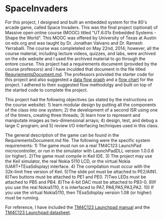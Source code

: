 SpaceInvaders
=============

For this project, I designed and built an embedded system for the 80's arcade game, called Space Invaders. This was the final project (optional) of Massive open online course (MOOC) titled "UT.6.01x Embedded Systems - Shape the World". This MOOC was offered by University of Texas at Austin on edx.org and was taught by Dr. Jonathan Valvano and Dr. Ramesh Yerraballi. The course was completeled on May 22nd, 2014; however, all the course material, including lecture videos, quizzes, and labs, were archived on the edx website and I used the archived material to go through the entore course. This project had a requirements documemt (provided by the course professors) and I have inculded that document in the file titled [RequriementsDocument.md](https://raw.githubusercontent.com/tjqadri101/SpaceInvaders/master/RequriementsDocument.md). The professors provided the starter code for this project and also suggested a [data flow graph](https://raw.githubusercontent.com/tjqadri101/SpaceInvaders/master/Lab15DataFlowGraph.png) and a [flow chart](https://raw.githubusercontent.com/tjqadri101/SpaceInvaders/master/Lab15FlowChart.png) for the project. I adhered to their suggested flow methodolgy and built on top of the started code to complete the project.

This project had the following objectives (as stated by the instructions on the course website): 1) learn modular design by putting all the components of the class into one system; 2) the development of a second ISR using one of the timers, creating three threads; 3) learn how to represent and maniputate images as two-dimensional arrays; 4) design, test, and debug a large C program; and 5) review I/O interfacing techniques used in this class. 

The general description of the game can be found in the RequirementsDocument.md file. The following were the specific system requirements: 1) The game must run on a real TM4C123 LaunchPad microcontroller, or run in the simulator with LaunchPadDLL version 1.0.0.6 (or higher). 2)The game must compile in Keil IDE. 3) The project may use the Keil simulator, the real Nokia 5110 LCD, or the virtual Nokia (UART+TExaSdisplay) interface. 4) The compilation must occur with the 32k-limit free version of Keil. 5)The slide pot must be attached to PE2/AIN1. 6)Two buttons must be attached to PE1 and PE0. 7)Two LEDs must be attached to PB5 and PB4. 8)The 4-bit DAC must be attached to PB3-0. 9)If you use the real Nokia5110, it is interfaced to PA7, PA6,PA5,PA3,PA2. 10) If you use the virtual Nokia5110, then TExaSdisplay version 1.08 (or higher) must be running.

For reference, I have included the [TM4C123 Launchpad manual](https://github.com/tjqadri101/SpaceInvaders/raw/master/TM4C123_LaunchPadUsersManual.pdf) and the [TM4C123 Launchpad datasheet](https://github.com/tjqadri101/SpaceInvaders/raw/master/TM4C123_Datasheet.pdf).

